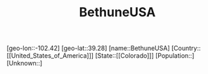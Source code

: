 ﻿---
title: "BethuneUSA"
location: [39.28,-102.42]
type: City
tags:
- geo/City


SpocWebEntityId: 29156
isDeleted: false
confidential: public

---
[geo-lon::-102.42]
[geo-lat::39.28]
[name::BethuneUSA]
[Country::[[United_States_of_America]]]
[State::[[Colorado]]]
[Population::]
[Unknown::]

